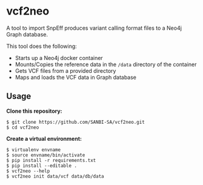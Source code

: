 # **vcf2neo**
A tool to import SnpEff produces variant calling format files to a Neo4j Graph database.

This tool does the following:
    
   * Starts up a Neo4j docker container
   * Mounts/Copies the reference data in the `/data` directory of the container
   * Gets VCF files from a provided directory 
   * Maps and loads the VCF data in Graph database
    

## Usage

**Clone this repository:**

```
$ git clone https://github.com/SANBI-SA/vcf2neo.git
$ cd vcf2neo
```
**Create a virtual environment:**

```
$ virtualenv envname
$ source envname/bin/activate
$ pip install -r requirements.txt
$ pip install --editable .
$ vcf2neo --help
$ vcf2neo init data/vcf data/db/data
```
